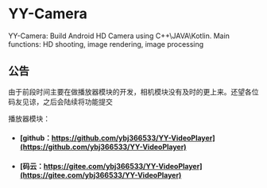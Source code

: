 # YY-Camera
YY-Camera: Build Android HD Camera using C++\JAVA\Kotlin. Main functions: HD shooting,  image rendering, image processing

## 公告

由于前段时间主要在做播放器模块的开发，相机模块没有及时的更上来。还望各位码友见谅，之后会陆续将功能提交

播放器模块：
* #### [github：https://github.com/ybj366533/YY-VideoPlayer](https://github.com/ybj366533/YY-VideoPlayer)
* #### [码云：https://gitee.com/ybj366533/YY-VideoPlayer](https://gitee.com/ybj366533/YY-VideoPlayer)

